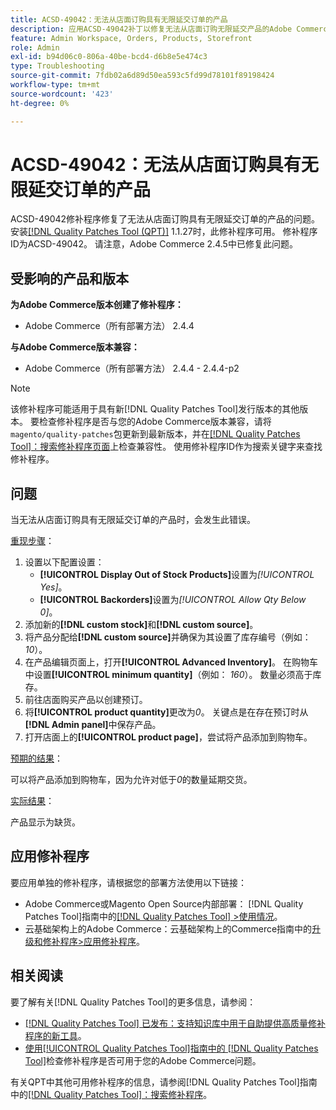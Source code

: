 ```yaml
---
title: ACSD-49042：无法从店面订购具有无限延交订单的产品
description: 应用ACSD-49042补丁以修复无法从店面订购无限延交产品的Adobe Commerce问题。
feature: Admin Workspace, Orders, Products, Storefront
role: Admin
exl-id: b94d06c0-806a-40be-bcd4-d6b8e5e474c3
type: Troubleshooting
source-git-commit: 7fdb02a6d89d50ea593c5fd99d78101f89198424
workflow-type: tm+mt
source-wordcount: '423'
ht-degree: 0%

---
```


# ACSD-49042：无法从店面订购具有无限延交订单的产品

ACSD-49042修补程序修复了无法从店面订购具有无限延交订单的产品的问题。 安装[[!DNL Quality Patches Tool (QPT)]](https://experienceleague.adobe.com/zh-hans/docs/commerce-operations/tools/quality-patches-tool/quality-patches-tool-to-self-serve-quality-patches) 1.1.27时，此修补程序可用。 修补程序ID为ACSD-49042。 请注意，Adobe Commerce 2.4.5中已修复此问题。

## 受影响的产品和版本

**为Adobe Commerce版本创建了修补程序：**

* Adobe Commerce（所有部署方法） 2.4.4

**与Adobe Commerce版本兼容：**

* Adobe Commerce（所有部署方法） 2.4.4 - 2.4.4-p2

>[!NOTE]
>
>该修补程序可能适用于具有新[!DNL Quality Patches Tool]发行版本的其他版本。 要检查修补程序是否与您的Adobe Commerce版本兼容，请将`magento/quality-patches`包更新到最新版本，并在[[!DNL Quality Patches Tool]：搜索修补程序页面](https://experienceleague.adobe.com/tools/commerce-quality-patches/index.html?lang=zh-Hans)上检查兼容性。 使用修补程序ID作为搜索关键字来查找修补程序。

## 问题

当无法从店面订购具有无限延交订单的产品时，会发生此错误。

<u>重现步骤</u>：

1. 设置以下配置设置：
   * **[!UICONTROL Display Out of Stock Products]**&#x200B;设置为&#x200B;*[!UICONTROL Yes]*。
   * **[!UICONTROL Backorders]**&#x200B;设置为&#x200B;*[!UICONTROL Allow Qty Below 0]*。
1. 添加新的&#x200B;**[!DNL custom stock]**&#x200B;和&#x200B;**[!DNL custom source]**。
1. 将产品分配给&#x200B;**[!DNL custom source]**&#x200B;并确保为其设置了库存编号（例如： *10*）。
1. 在产品编辑页面上，打开&#x200B;**[!UICONTROL Advanced Inventory]**。 在购物车中设置&#x200B;**[!UICONTROL minimum quantity]**（例如： *160*）。 数量必须高于库存。
1. 前往店面购买产品以创建预订。
1. 将&#x200B;**[!UICONTROL product quantity]**&#x200B;更改为&#x200B;*0*。 关键点是在存在预订时从&#x200B;**[!DNL Admin panel]**&#x200B;中保存产品。
1. 打开店面上的&#x200B;**[!UICONTROL product page]**，尝试将产品添加到购物车。

<u>预期的结果</u>：

可以将产品添加到购物车，因为允许对低于&#x200B;*0*&#x200B;的数量延期交货。

<u>实际结果</u>：

产品显示为缺货。

## 应用修补程序

要应用单独的修补程序，请根据您的部署方法使用以下链接：

* Adobe Commerce或Magento Open Source内部部署： [!DNL Quality Patches Tool]指南中的[[!DNL Quality Patches Tool] >使用情况](/help/tools/quality-patches-tool/usage.md)。
* 云基础架构上的Adobe Commerce：云基础架构上的Commerce指南中的[升级和修补程序>应用修补程序](https://experienceleague.adobe.com/docs/commerce-cloud-service/user-guide/develop/upgrade/apply-patches.html?lang=zh-Hans)。

## 相关阅读

要了解有关[!DNL Quality Patches Tool]的更多信息，请参阅：

* [[!DNL Quality Patches Tool] 已发布：支持知识库中用于自助提供高质量修补程序的新工具](https://experienceleague.adobe.com/zh-hans/docs/commerce-operations/tools/quality-patches-tool/quality-patches-tool-to-self-serve-quality-patches)。
* [使用[!UICONTROL Quality Patches Tool]指南中的 [!DNL Quality Patches Tool]](/help/tools/quality-patches-tool/patches-available-in-qpt/check-patch-for-magento-issue-with-magento-quality-patches.md)检查修补程序是否可用于您的Adobe Commerce问题。


有关QPT中其他可用修补程序的信息，请参阅[!DNL Quality Patches Tool]指南中的[[!DNL Quality Patches Tool]：搜索修补程序](https://experienceleague.adobe.com/tools/commerce-quality-patches/index.html?lang=zh-Hans)。
